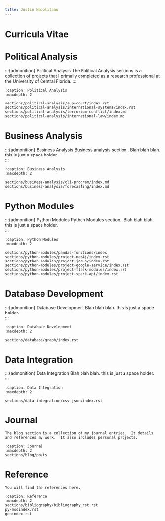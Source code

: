 ```yaml
---
title: Justin Napolitano
---
```

# Curricula Vitae


# Political Analysis

:::{admonition} Political Analysis
The Political Analysis sections is a collection of projects that I primaily completed as a research professional at the University of Central Florida.
:::

```{toctree}
:caption: Political Analysis
:maxdepth: 2

sections/political-analysis/sup-court/index.rst
sections/political-analysis/international-systems/index.rst
sections/political-analysis/terrorism-conflict/index.md
sections/political-analysis/international-law/index.md
```


# Business Analysis

:::{admonition} Business Analysis
Business analysis section.. Blah blah blah.  this is just a space holder.  
:::


```{toctree}
:caption: Business Analysis
:maxdepth: 2

sections/business-analysis/cli-program/index.md
sections/business-analysis/forecasting/index.md
```


# Python Modules

:::{admonition} Python Modules
Python Modules section.. Blah blah blah. this is just a space holder.  
:::


```{toctree}
:caption: Python Modules
:maxdepth: 2

sections/python-modules/pandas-functions/index
sections/python-modules/project-neo4j/index.rst
sections/python-modules/project-janus/index.rst
sections/python-modules/project-google-service/index.rst
sections/python-modules/project-flask-modules/index.rst
sections/python-modules/project-spark-api/index.rst
```

# Database Development

:::{admonition} Database Development 
 Blah blah blah. this is just a space holder.  
:::

```{toctree}
:caption: Database Development
:maxdepth: 2

sections/database/graph/index.rst
```

# Data Integration

:::{admonition} Data Integration
 Blah blah blah. this is just a space holder.  
:::

```{toctree}
:caption: Data Integration
:maxdepth: 2

sections/data-integration/csv-json/index.rst

```


# Journal 

```{admonition} Journal
The blog section is a collection of my journal entries.  It details and references my work.  It also includes personal projects.  
```


```{toctree}
:caption: Journal
:maxdepth: 2
sections/blog/posts
```

# Reference

```{admonition} References
You will find the references here.  
```

```{toctree}
:caption: Reference
:maxdepth: 2
sections/bibliography/bibliography_rst.rst
py-modindex.rst
genindex.rst
```